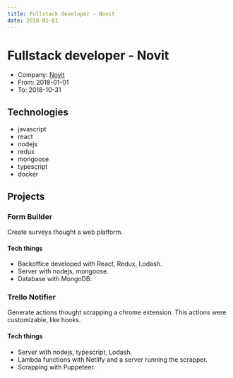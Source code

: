 ```yaml
---
title: Fullstack developer - Novit
date: 2018-01-01
---
```


# Fullstack developer - Novit
* Company: [Novit](https://www.novit.com.ar)
* From: 2018-01-01
* To: 2018-10-31

## Technologies
* javascript
* react
* nodejs
* redux
* mongoose
* typescript
* docker

## Projects

### Form Builder
Create surveys thought a web platform.

#### Tech things
* Backoffice developed with React, Redux, Lodash.
* Server with nodejs, mongoose.
* Database with MongoDB.

### Trello Notifier
Generate actions thought scrapping a chrome extension. This actions were customizable, like hooks.

#### Tech things
* Server with nodejs, typescript, Lodash.
* Lambda functions with Netlify and a server running the scrapper.
* Scrapping with Puppeteer.
